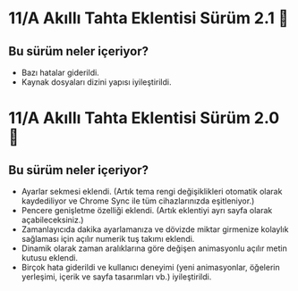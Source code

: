 # 11/A Akıllı Tahta Eklentisi Sürüm 2.1 🎉

## Bu sürüm neler içeriyor?

* Bazı hatalar giderildi.
* Kaynak dosyaları dizini yapısı iyileştirildi.



# 11/A Akıllı Tahta Eklentisi Sürüm 2.0 🎉

## Bu sürüm neler içeriyor?

* Ayarlar sekmesi eklendi. (Artık tema rengi değişiklikleri otomatik olarak kaydediliyor ve Chrome Sync ile tüm cihazlarınızda eşitleniyor.)
* Pencere genişletme özelliği eklendi. (Artık eklentiyi ayrı sayfa olarak açabileceksiniz.)
* Zamanlayıcıda dakika ayarlamanıza ve dövizde miktar girmenize kolaylık sağlaması için açılır numerik tuş takımı eklendi.
* Dinamik olarak zaman aralıklarına göre değişen animasyonlu açılır metin kutusu eklendi.
* Birçok hata giderildi ve kullanıcı deneyimi (yeni animasyonlar, öğelerin yerleşimi, içerik ve sayfa tasarımları vb.) iyileştirildi.

